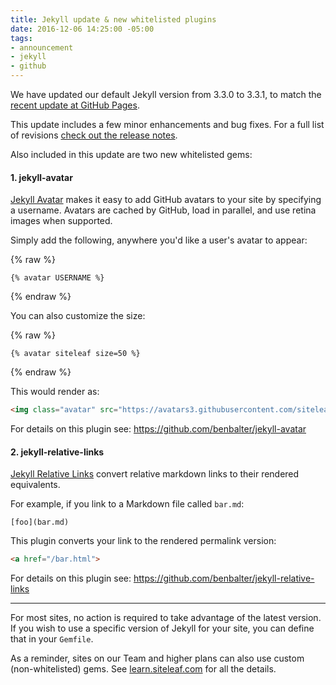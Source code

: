 ```yaml
---
title: Jekyll update & new whitelisted plugins
date: 2016-12-06 14:25:00 -05:00
tags:
- announcement
- jekyll
- github
---
```


We have updated our default Jekyll version from 3.3.0 to 3.3.1, to match the [recent update at GitHub Pages](https://github.com/blog/2290-relative-links-for-github-pages).

This update includes a few minor enhancements and bug fixes. For a full list of revisions [check out the release notes](https://jekyllrb.com/docs/history/#v3-3-1).

Also included in this update are two new whitelisted gems:

#### 1. jekyll-avatar

[Jekyll Avatar](https://github.com/benbalter/jekyll-avatar) makes it easy to add GitHub avatars to your site by specifying a username. Avatars are cached by GitHub, load in parallel, and use retina images when supported.

Simply add the following, anywhere you'd like a user's avatar to appear:

{% raw %}
```
{% avatar USERNAME %}
```
{% endraw %}

You can also customize the size:

{% raw %}
```
{% avatar siteleaf size=50 %}
```
{% endraw %}

This would render as:

```html
<img class="avatar" src="https://avatars3.githubusercontent.com/siteleaf?v=3&amp;s=50" alt="siteleaf" srcset="https://avatars3.githubusercontent.com/siteleaf?v=3&amp;s=50 1x, https://avatars3.githubusercontent.com/siteleaf?v=3&amp;s=100 2x, https://avatars3.githubusercontent.com/siteleaf?v=3&amp;s=150 3x, https://avatars3.githubusercontent.com/siteleaf?v=3&amp;s=200 4x" width="50" height="50" />
```

For details on this plugin see: <https://github.com/benbalter/jekyll-avatar>

#### 2. jekyll-relative-links

[Jekyll Relative Links](https://github.com/benbalter/jekyll-relative-links) convert relative markdown links to their rendered equivalents.

For example, if you link to a Markdown file called `bar.md`:

```
[foo](bar.md)
```

This plugin converts your link to the rendered permalink version:

```html
<a href="/bar.html">
```

For details on this plugin see: <https://github.com/benbalter/jekyll-relative-links>

---

For most sites, no action is required to take advantage of the latest version. If you wish to use a specific version of Jekyll for your site, you can define that in your `Gemfile`.

As a reminder, sites on our Team and higher plans can also use custom (non-whitelisted) gems. See [learn.siteleaf.com](https://learn.siteleaf.com/themes/jekyll-plugins/) for all the details.